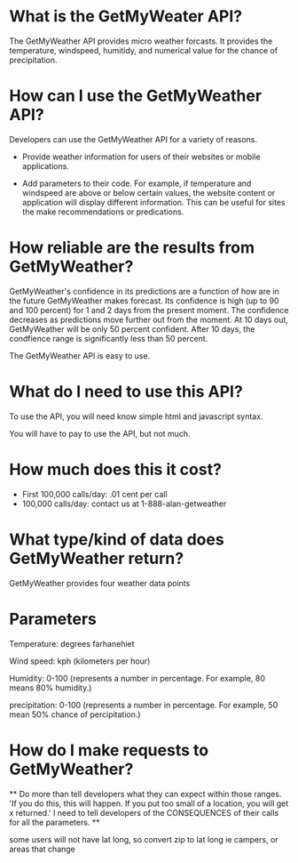 # What is the GetMyWeater API?
The GetMyWeather API provides micro weather forcasts. It provides the temperature, windspeed, humitidy, and numerical value for the chance of precipitation.

# How can I use the GetMyWeather API?

Developers can use the GetMyWeather API for a variety of reasons.
* Provide weather information for users of their websites or mobile applications.

* Add parameters to their code. For example, if temperature and windspeed are above or below certain values, the website content or application will display different information. This can be useful for sites the make recommendations or predications.

# How reliable are the results from GetMyWeather?

GetMyWeather's confidence in its predictions are a function of how are in the future GetMyWeather makes forecast. Its confidence is high (up to 90 and 100 percent) for 1 and 2 days from the present moment. The confidence decreases as predictions move further out from the moment. At 10 days out, GetMyWeather will be only 50 percent confident. After 10 days, the condfience range is significantly less than 50 percent.

The GetMyWeather API is easy to use.

# What do I need to use this API?

To use the API, you will need know simple html and javascript syntax.

You will have to pay to use the API, but not much.

# How much does this it cost?

- First 100,000 calls/day: .01 cent per call
- 100,000 calls/day: contact us at 1-888-alan-getweather


# What type/kind of data does GetMyWeather return?

GetMyWeather provides four weather data points

# Parameters

Temperature: degrees farhanehiet

Wind speed: kph (kilometers per hour)

Humidity: 0-100 (represents a number in percentage. For example, 80 means 80% humidity.)

precipitation: 0-100 (represents a number in percentage. For example, 50 mean 50% chance of percipitation.)

# How do I make requests to GetMyWeather?

** Do more than tell developers what they can expect within those ranges.
'If you do this, this will happen. If you put too small of a location, you will get x returned.' I need to tell developers of the CONSEQUENCES of their calls for all the parameters. **





some users will not have lat long, so convert zip to lat long ie campers, or areas that change
